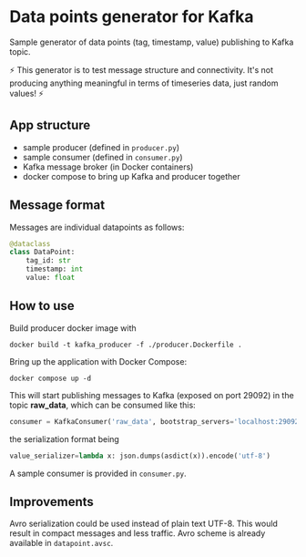 # Data points generator for Kafka

Sample generator of data points (tag, timestamp, value) publishing to Kafka topic.

:zap: This generator is to test message structure and connectivity. 
It's not producing anything meaningful in terms of timeseries data, just random values! :zap: 

## App structure

 - sample producer (defined in `producer.py`)
 - sample consumer (defined in `consumer.py`)
 - Kafka message broker (in Docker containers)
 - docker compose to bring up Kafka and producer together

## Message format

Messages are individual datapoints as follows: 
```python
@dataclass
class DataPoint:
    tag_id: str
    timestamp: int
    value: float
```

## How to use

Build producer docker image with
```shell
docker build -t kafka_producer -f ./producer.Dockerfile .
```
Bring up the application with Docker Compose:
```shell
docker compose up -d
```
This will start publishing messages to Kafka (exposed on port 29092) in the topic **raw_data**,
which can be consumed like this:
```python
consumer = KafkaConsumer('raw_data', bootstrap_servers='localhost:29092')
```
the serialization format being 
```python
value_serializer=lambda x: json.dumps(asdict(x)).encode('utf-8')
```
A sample consumer is provided in `consumer.py`.

## Improvements

Avro serialization could be used instead of plain text UTF-8.
This would result in compact messages and less traffic.
Avro scheme is already available in `datapoint.avsc`.
